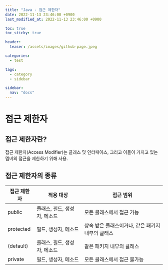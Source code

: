 ```yaml
---
title: "Java - 접근 제한자"
date: 2022-11-13 23:46:00 +0900
last_modified_at: 2022-11-13 23:46:00 +0900

toc: true
toc_sticky: true

header: 
  teaser: /assets/images/github-page.jpeg

categories:
  - test

tags: 
  - category
  - sidebar

sidebar:
  nav: "docs"
---
```

# 접근 제한자 

## 접근 제한자란?
접근 제한자(Access Modifier)는 클래스 및 인터페이스, 그리고 이들이 가지고 있는 멤버의 접근을 제한하기 위해 사용. 

## 접근 제한자의 종류

|접근 제한자|적용 대상|접근 범위|
|----------|---------|---------------------|
|public|클래스, 필드, 생성자, 메소드|모든 클래스에서 접근 가능|
|protected|필드, 생성자, 메소드|상속 받은 클래스이거나, 같은 패키지 내부의 클래스|
|(default)|클래스, 필드, 생성자, 메소드|같은 패키지 내부의 클래스|
|private|필드, 생성자, 메소드|모든 클래스에서 접근 불가능|
